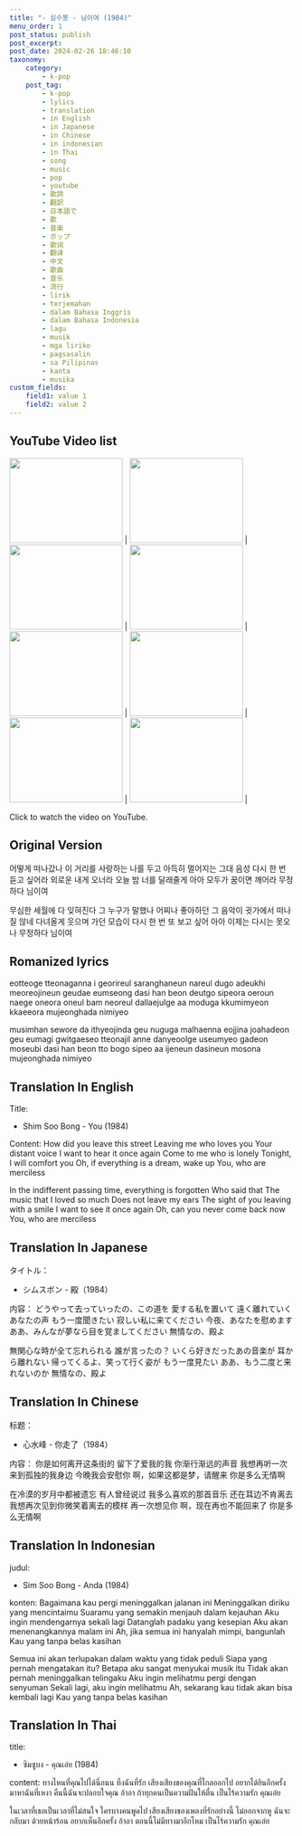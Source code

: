 ```yaml
---
title: "- 심수봉 - 님이여 (1984)"
menu_order: 1
post_status: publish
post_excerpt: 
post_date: 2024-02-26 18:46:10
taxonomy:
    category:
        - k-pop
    post_tag:
        - k-pop
        - lylics
        - translation
        - in English
        - in Japanese
        - in Chinese
        - in indonesian
        - in Thai
        - song
        - music
        - pop
        - youtube
        - 歌詞
        - 翻訳
        - 日本語で
        - 歌
        - 音楽
        - ポップ
        - 歌词
        - 翻译
        - 中文
        - 歌曲
        - 音乐
        - 流行
        - lirik
        - terjemahan
        - dalam Bahasa Inggris
        - dalam Bahasa Indonesia
        - lagu
        - musik
        - mga liriko
        - pagsasalin
        - sa Pilipinas
        - kanta
        - musika
custom_fields:
    field1: value 1
    field2: value 2
---
```


## YouTube Video list
 [<img src='http://img.youtube.com/vi/0rqtuTOhG1M/0.jpg' width='200' height='150'>](https://youtu.be/0rqtuTOhG1M) | [<img src='http://img.youtube.com/vi/mcvuVibCNT0/0.jpg' width='200' height='150'>](https://youtu.be/mcvuVibCNT0) | [<img src='http://img.youtube.com/vi/B4gcrsHwByc/0.jpg' width='200' height='150'>](https://youtu.be/B4gcrsHwByc) | [<img src='http://img.youtube.com/vi/DHKLw-XYPEE/0.jpg' width='200' height='150'>](https://youtu.be/DHKLw-XYPEE) | [<img src='http://img.youtube.com/vi/mmo-IX1DwgQ/0.jpg' width='200' height='150'>](https://youtu.be/mmo-IX1DwgQ) |
 [<img src='http://img.youtube.com/vi/fzW59_D1s7k/0.jpg' width='200' height='150'>](https://youtu.be/fzW59_D1s7k) | [<img src='http://img.youtube.com/vi/zPDlLxoy-8s/0.jpg' width='200' height='150'>](https://youtu.be/zPDlLxoy-8s) | [<img src='http://img.youtube.com/vi/ogTEY9E4FnI/0.jpg' width='200' height='150'>](https://youtu.be/ogTEY9E4FnI) |

Click to watch the video on YouTube.
## Original Version
어떻게 떠나갔나 이 거리를 
사랑하는 나를 두고 
아득히 멀어지는 그대 음성 
다시 한 번 듣고 싶어라 
외로운 내게 오너라 
오늘 밤 너를 달래줄게 
아아 모두가 꿈이면 깨어라 
무정하다 님이여 

무심한 세월에 다 잊혀진다 
그 누구가 말했나 
어찌나 좋아하던 그 음악이 
귓가에서 떠나질 않네 
다녀올게 웃으며 가던 모습이 
다시 한 번 또 보고 싶어 
아아 이제는 다시는 못오나 
무정하다 님이여 



## Romanized lyrics
eotteoge tteonaganna i georireul 
saranghaneun nareul dugo 
adeukhi meoreojineun geudae eumseong 
dasi han beon deutgo sipeora 
oeroun naege oneora 
oneul bam neoreul dallaejulge 
aa moduga kkumimyeon kkaeeora 
mujeonghada nimiyeo 

musimhan sewore da ithyeojinda 
geu nuguga malhaenna 
eojjina joahadeon geu eumagi 
gwitgaeseo tteonajil anne 
danyeoolge useumyeo gadeon moseubi 
dasi han beon tto bogo sipeo 
aa ijeneun dasineun mosona 
mujeonghada nimiyeo 



## Translation In English
Title:
- Shim Soo Bong - You (1984)

Content:
How did you leave this street
Leaving me who loves you
Your distant voice
I want to hear it once again
Come to me who is lonely
Tonight, I will comfort you
Oh, if everything is a dream, wake up
You, who are merciless

In the indifferent passing time, everything is forgotten
Who said that
The music that I loved so much
Does not leave my ears
The sight of you leaving with a smile
I want to see it once again
Oh, can you never come back now
You, who are merciless
## Translation In Japanese
タイトル：
- シムスボン - 殿（1984）

内容：
どうやって去っていったの、この道を
愛する私を置いて
遠く離れていくあなたの声
もう一度聞きたい
寂しい私に来てください
今夜、あなたを慰めます
ああ、みんなが夢なら目を覚ましてください
無情なの、殿よ

無関心な時が全て忘れられる
誰が言ったの？
いくら好きだったあの音楽が
耳から離れない
帰ってくるよ、笑って行く姿が
もう一度見たい
ああ、もう二度と来れないのか
無情なの、殿よ
## Translation In Chinese
标题：
- 心水峰 - 你走了（1984）

内容：
你是如何离开这条街的
留下了爱我的我
你渐行渐远的声音
我想再听一次
来到孤独的我身边
今晚我会安慰你
啊，如果这都是梦，请醒来
你是多么无情啊

在冷漠的岁月中都被遗忘
有人曾经说过
我多么喜欢的那首音乐
还在耳边不肯离去
我想再次见到你微笑着离去的模样
再一次想见你
啊，现在再也不能回来了
你是多么无情啊
## Translation In Indonesian
judul:
- Sim Soo Bong - Anda (1984)

konten:
Bagaimana kau pergi meninggalkan jalanan ini
Meninggalkan diriku yang mencintaimu
Suaramu yang semakin menjauh dalam kejauhan
Aku ingin mendengarnya sekali lagi
Datanglah padaku yang kesepian
Aku akan menenangkannya malam ini
Ah, jika semua ini hanyalah mimpi, bangunlah
Kau yang tanpa belas kasihan

Semua ini akan terlupakan dalam waktu yang tidak peduli
Siapa yang pernah mengatakan itu?
Betapa aku sangat menyukai musik itu
Tidak akan pernah meninggalkan telingaku
Aku ingin melihatmu pergi dengan senyuman
Sekali lagi, aku ingin melihatmu
Ah, sekarang kau tidak akan bisa kembali lagi
Kau yang tanpa belas kasihan
## Translation In Thai
title: 
- ซิมซูบง - คุณเอ๋ย (1984)

content: 
ทางไหนที่คุณไปได้นี่ถนน 
ทิ้งฉันที่รัก 
เสียงเสียงของคุณที่ไกลออกไป 
อยากได้ยินอีกครั้ง 
มาหาฉันที่เหงา 
คืนนี้ฉันจะปลอบใจคุณ 
อ้าอา ถ้าทุกคนเป็นความฝันให้ตื่น 
เป็นไร้ความรัก คุณเอ๋ย 

ในเวลาที่เธอเป็นเวลาที่ไม่สนใจ 
ใครบางคนพูดไป 
เสียงเสียงของเพลงที่รักอย่างนี้ 
ไม่ออกจากหู 
ฉันจะกลับมา ด้วยหน้าร้อน 
อยากเห็นอีกครั้ง 
อ้าอา ตอนนี้ไม่มีทางมาอีกไหม 
เป็นไร้ความรัก คุณเอ๋ย
